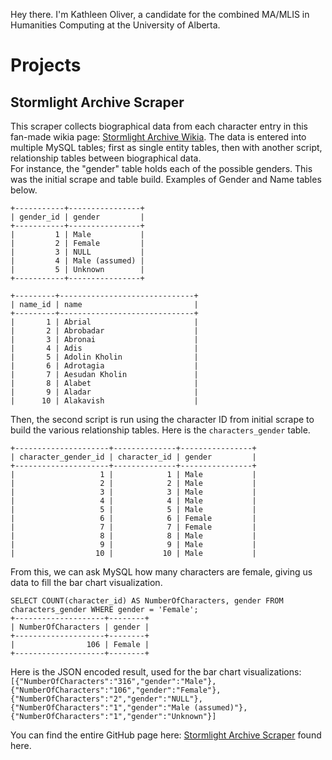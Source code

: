 Hey there. I'm Kathleen Oliver, a candidate for the combined MA/MLIS in Humanities Computing at the University of Alberta. 

# Projects

## Stormlight Archive Scraper
This scraper collects biographical data from each character entry in this fan-made wikia page: [Stormlight Archive Wikia](http://stormlightarchive.wikia.com/wiki/Category:Characters). The data is entered into multiple MySQL tables; first as single entity tables, then with another script, relationship tables between biographical data.  
For instance, the "gender" table holds each of the possible genders. This was the initial scrape and table build. Examples of Gender and Name tables below.  
```
+-----------+----------------+  
| gender_id | gender         |  
+-----------+----------------+  
|         1 | Male           |  
|         2 | Female         |  
|         3 | NULL           |  
|         4 | Male (assumed) |  
|         5 | Unknown        |  
+-----------+----------------+  

+---------+------------------------------+  
| name_id | name                         |  
+---------+------------------------------+  
|       1 | Abrial                       |  
|       2 | Abrobadar                    |  
|       3 | Abronai                      |  
|       4 | Adis                         |  
|       5 | Adolin Kholin                |  
|       6 | Adrotagia                    |  
|       7 | Aesudan Kholin               |  
|       8 | Alabet                       |  
|       9 | Aladar                       |  
|      10 | Alakavish                    |  
```

Then, the second script is run using the character ID from initial scrape to build the various relationship tables. Here is the `characters_gender` table.
```
+---------------------+--------------+----------------+
| character_gender_id | character_id | gender         |
+---------------------+--------------+----------------+
|                   1 |            1 | Male           |
|                   2 |            2 | Male           |
|                   3 |            3 | Male           |
|                   4 |            4 | Male           |
|                   5 |            5 | Male           |
|                   6 |            6 | Female         |
|                   7 |            7 | Female         |
|                   8 |            8 | Male           |
|                   9 |            9 | Male           |
|                  10 |           10 | Male           |
```

From this, we can ask MySQL how many characters are female, giving us data to fill the bar chart visualization. 
```
SELECT COUNT(character_id) AS NumberOfCharacters, gender FROM characters_gender WHERE gender = 'Female';
+--------------------+--------+
| NumberOfCharacters | gender |
+--------------------+--------+
|                106 | Female |
+--------------------+--------+
```

Here is the JSON encoded result, used for the bar chart visualizations:
`[{"NumberOfCharacters":"316","gender":"Male"},{"NumberOfCharacters":"106","gender":"Female"},{"NumberOfCharacters":"2","gender":"NULL"},{"NumberOfCharacters":"1","gender":"Male (assumed)"},{"NumberOfCharacters":"1","gender":"Unknown"}]`

You can find the entire GitHub page here: [Stormlight Archive Scraper](https://k-j-oliver.github.io/StormlightArchiveScraper/) found here.
